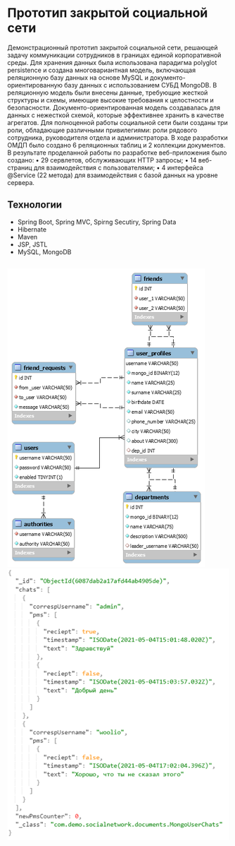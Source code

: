 # Прототип закрытой социальной сети 

Демонстрационный прототип закрытой социальной сети, решающей задачу коммуникации сотрудников в границах единой корпоративной среды. 
Для хранения данных была использована парадигма polyglot persistence и создана многовариантная модель, включающая реляционную базу данных на основе MySQL и документо-ориентированную базу данных с использованием СУБД MongoDB. В реляционную модель были внесены данные, требующие жесткой структуры и схемы, имеющие высокие требования к целостности и безопасности. Документо-ориентированная модель создавалась для данных с нежесткой схемой, которые эффективнее хранить в качестве агрегатов.
Для полноценной работы социальной сети были созданы три роли, обладающие различными привилегиями: роли рядового сотрудника, руководителя отдела и администратора. 
В ходе разработки ОМДП было создано 6 реляционных таблиц и 2 коллекции документов. 
В результате проделанной работы по разработке веб-приложения было создано:
•	29 сервлетов, обслуживающих HTTP запросы;
•	14 веб-страниц для взаимодействия с пользователями;
•	4 интерфейса @Service (22 метода) для взаимодействия с базой данных на уровне сервера.


## Технологии
- Spring Boot, Spring MVC, Spirng Secutiry, Spring Data
- Hibernate
- Maven
- JSP, JSTL
- MySQL, MongoDB

## 
![Диаграма MySQL БД](imgs/diagram2.png)
![Документ MongoDB](imgs/diagram1.png)
